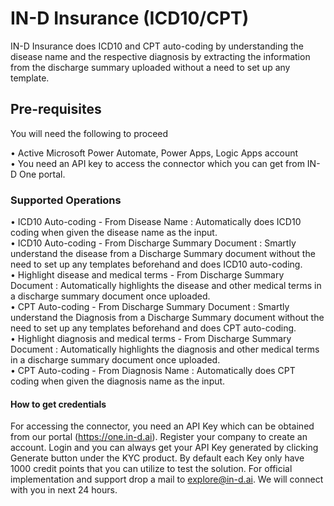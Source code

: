 # IN-D Insurance (ICD10/CPT)

IN-D Insurance does ICD10 and CPT auto-coding by understanding the disease name and the respective diagnosis by extracting the information from the discharge summary uploaded without a need to set up any template.
## Pre-requisites

You will need the following to proceed

• Active Microsoft Power Automate, Power Apps, Logic Apps account <br />
• You need an API key to access the connector which you can get from IN-D One portal. 

### Supported Operations

• ICD10 Auto-coding - From Disease Name : Automatically does ICD10 coding when given the disease name as the input.<br />
• ICD10 Auto-coding - From Discharge Summary Document : Smartly understand the disease from a Discharge Summary document without the need to set up any templates beforehand and does ICD10 auto-coding. <br />
• Highlight disease and medical terms - From Discharge Summary Document : Automatically highlights the disease and other medical terms in a discharge summary document once    uploaded. <br />
• CPT Auto-coding - From Discharge Summary Document : Smartly understand the Diagnosis from a Discharge Summary document without the need to set up any templates beforehand and does CPT auto-coding.<br />
• Highlight diagnosis and medical terms - From Discharge Summary Document : Automatically highlights the diagnosis and other medical terms in a discharge summary document once uploaded. <br />
• CPT Auto-coding - From Diagnosis Name : Automatically does CPT coding when given the diagnosis name as the input. <br />

#### How to get credentials

For accessing the connector, you need an API Key which can be obtained from our portal (https://one.in-d.ai). Register your company to create an account. Login and you can always get your API Key generated by clicking Generate button under the KYC product. By default each Key only have 1000 credit points that you can utilize to test the solution. For official implementation and support drop a mail to explore@in-d.ai. We will connect with you in next 24 hours.


